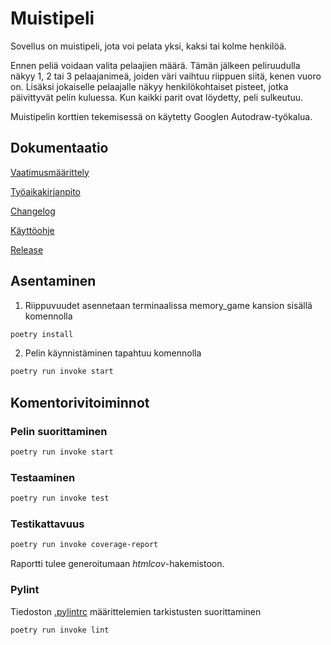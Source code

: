 # Muistipeli

Sovellus on muistipeli, jota voi pelata yksi, kaksi tai kolme henkilöä.

Ennen peliä voidaan valita pelaajien määrä. Tämän jälkeen peliruudulla näkyy 1, 2 tai 3 pelaajanimeä, joiden väri vaihtuu riippuen siitä, kenen vuoro on. Lisäksi jokaiselle pelaajalle näkyy henkilökohtaiset pisteet, jotka päivittyvät pelin kuluessa. Kun kaikki parit ovat löydetty, peli sulkeutuu.

Muistipelin korttien tekemisessä on käytetty Googlen Autodraw-työkalua.

## Dokumentaatio

[Vaatimusmäärittely](https://github.com/labyrine/memory_game/blob/main/dokumentaatio/vaatimusmaarittely.md)

[Työaikakirjanpito](https://github.com/labyrine/memory_game/blob/main/dokumentaatio/tyoaikakirjanpito.md)

[Changelog](https://github.com/labyrine/memory_game/blob/main/dokumentaatio/changelog.md)

[Käyttöohje](https://github.com/labyrine/memory_game/blob/main/dokumentaatio/kayttoohje.md)

[Release](https://github.com/labyrine/memory_game/releases/tag/viikko6)

## Asentaminen

1. Riippuvuudet asennetaan terminaalissa memory_game kansion sisällä komennolla

```bash
poetry install
```

2. Pelin käynnistäminen tapahtuu komennolla

```bash
poetry run invoke start
```
## Komentorivitoiminnot

### Pelin suorittaminen

```bash
poetry run invoke start
```

### Testaaminen

```bash
poetry run invoke test
```

### Testikattavuus

```bash
poetry run invoke coverage-report
```

Raportti tulee generoitumaan _htmlcov_-hakemistoon.

### Pylint

Tiedoston [.pylintrc](./.pylintrc) määrittelemien tarkistusten suorittaminen

```bash
poetry run invoke lint
```

